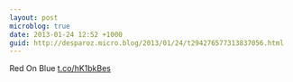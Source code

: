 ```yaml
---
layout: post
microblog: true
date: 2013-01-24 12:52 +1000
guid: http://desparoz.micro.blog/2013/01/24/t294276577313837056.html
---
```

Red On Blue [t.co/hK1bkBes](http://t.co/hK1bkBes)
